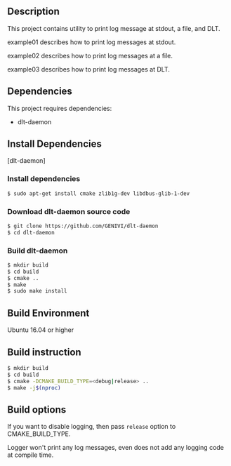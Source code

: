 ## Description
This project contains utility to print log message at stdout, a file, and DLT.

example01 describes how to print log messages at stdout.

example02 describes how to print log messages at a file.

example03 describes how to print log messages at DLT.

## Dependencies
This project requires dependencies:
- dlt-daemon

## Install Dependencies
[dlt-daemon]
### Install dependencies
```bash
$ sudo apt-get install cmake zlib1g-dev libdbus-glib-1-dev
```

### Download dlt-daemon source code
```bash
$ git clone https://github.com/GENIVI/dlt-daemon
$ cd dlt-daemon
```

### Build dlt-daemon
```bash
$ mkdir build
$ cd build
$ cmake ..
$ make
$ sudo make install
```

## Build Environment
Ubuntu 16.04 or higher

## Build instruction
```bash
$ mkdir build
$ cd build
$ cmake -DCMAKE_BUILD_TYPE=<debug|release> ..
$ make -j$(nproc)
```

## Build options
If you want to disable logging, then pass `release` option to CMAKE_BUILD_TYPE.

Logger won't print any log messages, even does not add any logging code at compile time. 
